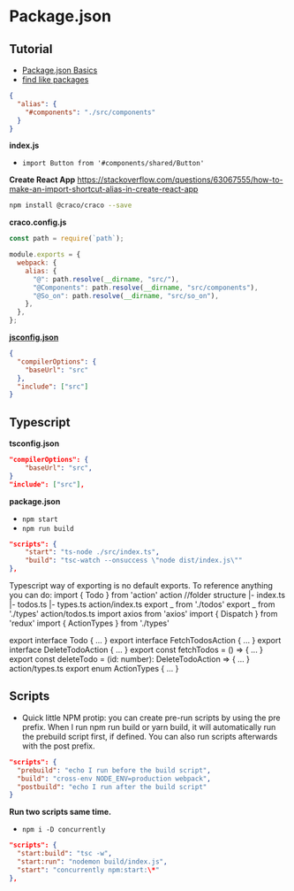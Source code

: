 # Package.json

## Tutorial

- [Package.json Basics](https://nodesource.com/blog/the-basics-of-package-json)
- [find like packages](https://pickbetterpack.com/)

```json
{
  "alias": {
    "#components": "./src/components"
  }
}
```

**index.js**

- `import Button from '#components/shared/Button'`

**Create React App**
https://stackoverflow.com/questions/63067555/how-to-make-an-import-shortcut-alias-in-create-react-app

```sh
npm install @craco/craco --save
```

**craco.config.js**

```js
const path = require(`path`);

module.exports = {
  webpack: {
    alias: {
      "@": path.resolve(__dirname, "src/"),
      "@Components": path.resolve(__dirname, "src/components"),
      "@So_on": path.resolve(__dirname, "src/so_on"),
    },
  },
};
```

[**jsconfig.json**](https://dev.to/mr_frontend/absolute-imports-in-create-react-app-3ge8)

```json
{
  "compilerOptions": {
    "baseUrl": "src"
  },
  "include": ["src"]
}
```

## Typescript

**tsconfig.json**

```json
"compilerOptions": {
    "baseUrl": "src",
}
"include": ["src"],
```

**package.json**

- `npm start`
- `npm run build`

```json
"scripts": {
    "start": "ts-node ./src/index.ts",
    "build": "tsc-watch --onsuccess \"node dist/index.js\""
},
```

Typescript way of exporting is no default exports. To reference anything you can do: import { Todo } from 'action'
action //folder structure
|- index.ts
|- todos.ts
|- types.ts
action/index.ts
export _ from './todos'
export _ from './types'
action/todos.ts
import axios from 'axios'
import { Dispatch } from 'redux'
import { ActionTypes } from './types'

export interface Todo { ... }
export interface FetchTodosAction { ... }
export interface DeleteTodoAction { ... }
export const fetchTodos = () => { ... }
export const deleteTodo = (id: number): DeleteTodoAction => { ... }
action/types.ts
export enum ActionTypes { ... }

## Scripts

- Quick little NPM protip: you can create pre-run scripts by using the pre prefix. When I run npm run build or yarn build, it will automatically run the prebuild script first, if defined. You can also run scripts afterwards with the post prefix.

```json
"scripts": {
  "prebuild": "echo I run before the build script",
  "build": "cross-env NODE_ENV=production webpack",
  "postbuild": "echo I run after the build script"
}
```

**Run two scripts same time.**

- `npm i -D concurrently`

```json
"scripts": {
  "start:build": "tsc -w",
  "start:run": "nodemon build/index.js",
  "start": "concurrently npm:start:\*"
},
```
